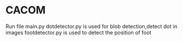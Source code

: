 # CACOM
Run file main.py
dotdetector.py is used for blob detection,detect dot in images
footdetector.py is used to detect the position of foot
